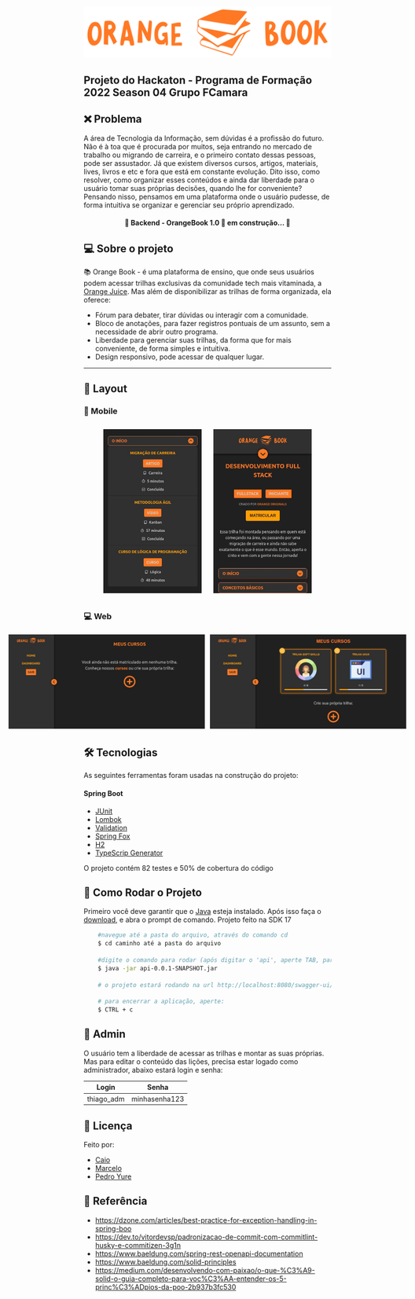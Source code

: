 <p align="center">
  <img alt="BookOrange" title= "#BookOrange" src="https://github.com/Orange-Book-Squad-8/orange-book-back/blob/main/img/logo%20(1).svg".svg>
</p>

<h2>Projeto do Hackaton - Programa de Formação 2022 Season 04 Grupo FCamara</h2>

## :x: Problema

A área de Tecnologia da Informação, sem dúvidas é a profissão do futuro. Não é à toa que é procurada por muitos, seja entrando no mercado de trabalho ou migrando de carreira, e o primeiro contato dessas pessoas, pode ser assustador. Já que existem diversos cursos, artigos, materiais, lives, livros e etc e fora que está em constante evolução. Dito isso, como resolver, como organizar esses conteúdos e ainda dar liberdade para o usuário tomar suas próprias decisões, quando lhe for conveniente? Pensando nisso, pensamos em uma plataforma onde o usuário pudesse, de forma intuitiva se organizar e gerenciar seu próprio aprendizado.

<h4 align="center"> 
	🚧 Backend - OrangeBook 1.0 🚀 em construção... 🚧
</h4>

## 💻 Sobre o projeto

 :books: Orange Book - é uma plataforma de ensino, que onde seus usuários podem acessar trilhas exclusivas da comunidade tech mais vitaminada, a <a href="https://digital.fcamara.com.br/orangejuice">Orange Juice</a>. Mas além de disponibilizar as trilhas de forma organizada, ela oferece:
 
- Fórum para debater, tirar dúvidas ou interagir com a comunidade.</li>
- Bloco de anotações, para fazer registros pontuais de um assunto, sem a necessidade de abrir outro programa.</li>
- Liberdade para gerenciar suas trilhas, da forma que for mais conveniente, de forma simples e intuitiva.</li>
- Design responsivo, pode acessar de qualquer lugar.</li>


<hr>

## 🎨 Layout


### :iphone: Mobile 

<p align="center">
  <img src="https://github.com/Orange-Book-Squad-8/orange-book-back/blob/main/img/mobile_1.jpeg" width="200px" style="padding: 10px;">

  <img src="https://github.com/Orange-Book-Squad-8/orange-book-back/blob/main/img/mobile_2.jpeg" width="200px" style="padding: 10px;">
</p>

### 💻 Web

<p align="center" style="display: flex; align-items: flex-start; justify-content: center; ">
  <img src="https://github.com/Orange-Book-Squad-8/orange-book-back/blob/main/img/web_1.jpeg" width="400px" style="padding: 5px;">

  <img src="https://github.com/Orange-Book-Squad-8/orange-book-back/blob/main/img/web_2.jpeg" width="400px" style="padding: 5px;">
</p>

## 🛠 Tecnologias

As seguintes ferramentas foram usadas na construção do projeto:
	
#### Spring Boot

- [JUnit]()
- [Lombok]()
- [Validation]()
- [Spring Fox]()
- [H2]()
- [TypeScrip Generator]()

O projeto contém 82 testes e 50% de cobertura do código

## :rocket: Como Rodar o Projeto

Primeiro você deve garantir que o [Java](https://www.java.com/pt-BR/download/manual.jsp) esteja instalado. Após isso faça o [download](https://drive.google.com/file/d/18TMtuJIqRtbw5hPidBkxaE6L4XfPO3d5/view?usp=share_link), e abra o prompt de comando. Projeto feito na SDK 17

```bash
	#navegue até a pasta do arquivo, através do comando cd
	$ cd caminho até a pasta do arquivo
	
	#digite o comando para rodar (após digitar o 'api', aperte TAB, para completar automaticamente)
	$ java -jar api-0.0.1-SNAPSHOT.jar
	
	# o projeto estará rodando na url http://localhost:8080/swagger-ui/#/
	
	# para encerrar a aplicação, aperte:
	$ CTRL + c
```

## :construction_worker: Admin
O usuário tem a liberdade de acessar as trilhas e montar as suas próprias. Mas para editar o conteúdo das lições, precisa estar logado como administrador, abaixo estará login e senha:

Login       | Senha
------------| -------------
 thiago_adm | minhasenha123

## 📝 Licença
Feito por:	
- [Caio](https://github.com/caioandre182)
- [Marcelo](https://github.com/MarceloRibeiro1)
- [Pedro Yure](https://github.com/nogueirayure001")

## :book: Referência
- https://dzone.com/articles/best-practice-for-exception-handling-in-spring-boo
- https://dev.to/vitordevsp/padronizacao-de-commit-com-commitlint-husky-e-commitizen-3g1n
- https://www.baeldung.com/spring-rest-openapi-documentation
- https://www.baeldung.com/solid-principles
- https://medium.com/desenvolvendo-com-paixao/o-que-%C3%A9-solid-o-guia-completo-para-voc%C3%AA-entender-os-5-princ%C3%ADpios-da-poo-2b937b3fc530
 



